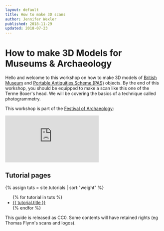 ```yaml
---
layout: default
title: How to make 3D scans
author: Jennifer Wexler
published: 2018-11-29
updated: 2018-07-23
---
```


# How to make 3D Models for Museums & Archaeology

Hello and welcome to this workshop on how to make 3D models of [British Museum](https://www.britishmuseum.org/) and [Portable Antiquities Scheme (PAS)](https://finds.org.uk/) objects. By the end of this workshop, you should be equipped to make a scan like this one of the Terme Boxer's head. We will be covering the basics of a technique called photogrammetry.

This workshop is part of the [Festival of Archaeology](https://festival.archaeologyuk.org/):

<div class="resp-container">
<div class="sketchfab-embed-wrapper"><iframe class="resp-iframe" src="https://sketchfab.com/models/9ab4421881c74081aa1f02d792dcb857/embed" frameborder="0" allow="autoplay; fullscreen; vr" mozallowfullscreen="true" webkitallowfullscreen="true"></iframe>
</div>
</div>


## Tutorial pages
{% assign tuts = site.tutorials | sort:"weight" %}
<ul>
{% for tutorial in tuts %}
<li><a href="{{site.baseurl}}{{ tutorial.url }}">{{ tutorial.title }}</a></li>
{% endfor %}
</ul>

This guide is released as CC0. Some contents will have retained rights (eg Thomas Flynn's scans and logos).
